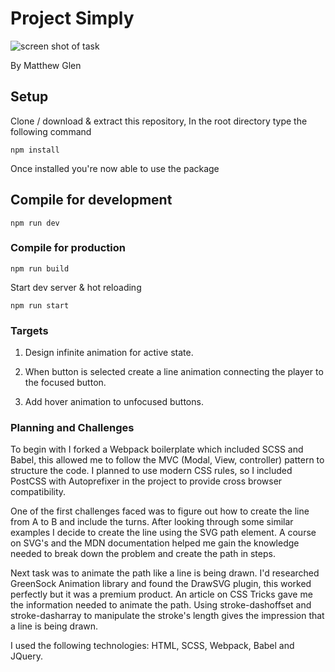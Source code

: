# Project Simply
![screen shot of task](https://res.cloudinary.com/drldpyegp/image/upload/c_scale,h_556,q_auto/v1558117501/Screen_Shot_2019-05-17_at_19.19.38.webp)

By Matthew Glen

## Setup

Clone / download & extract this repository, In the root directory type the following command

```
npm install
```

Once installed you're now able to use the package

## Compile for development

```
npm run dev
```

### Compile for production

```
npm run build
```

Start dev server & hot reloading

```
npm run start
```


### Targets

1. Design infinite animation for active state.

2. When button is selected create a line animation connecting the player to the focused button.

3. Add hover animation to unfocused buttons.


### Planning and Challenges

To begin with I forked a Webpack boilerplate which included SCSS and Babel, this allowed me to follow the MVC (Modal, View, controller) pattern to structure the code. I planned to use modern CSS rules, so I included PostCSS with Autoprefixer in the project to provide cross browser compatibility.

One of the first challenges faced was to figure out how to create the line from A to B and include the turns.
After looking through some similar examples I decide to create the line using the SVG path element. A course on SVG's and the MDN documentation helped me gain the knowledge needed to break down the problem and create the path in steps.

Next task was to animate the path like a line is being drawn. I'd researched GreenSock Animation library and found the DrawSVG plugin, this worked perfectly but it was a premium product. An article on CSS Tricks gave me the information needed to animate the path. Using stroke-dashoffset and stroke-dasharray to manipulate the stroke's length gives the impression that a line is being drawn.

I used the following technologies: HTML, SCSS, Webpack, Babel and JQuery.

